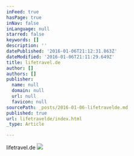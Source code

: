 ```yaml
---
inFeed: true
hasPage: true
inNav: false
inLanguage: null
starred: false
keywords: []
description: ''
datePublished: '2016-01-06T21:12:31.863Z'
dateModified: '2016-01-06T21:11:29.649Z'
title: lifetravel.de
author: []
authors: []
publisher:
  name: null
  domain: null
  url: null
  favicon: null
sourcePath: _posts/2016-01-06-lifetravelde.md
published: true
url: lifetravelde/index.html
_type: Article

---
```

lifetravel.de
![](https://the-grid-user-content.s3-us-west-2.amazonaws.com/0c278f41-0bda-49c7-bc41-ae814b8c09a7.jpg)